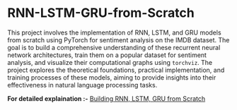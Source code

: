 # RNN-LSTM-GRU-from-Scratch
This project involves the implementation of RNN, LSTM, and GRU models from scratch using PyTorch for sentiment analysis on the IMDB dataset. The goal is to build a comprehensive understanding of these recurrent neural network architectures, train them on a popular dataset for sentiment analysis, and visualize their computational graphs using `torchviz`. The project explores the theoretical foundations, practical implementation, and training processes of these models, aiming to provide insights into their effectiveness in natural language processing tasks.

**For detailed explaination :-** [Building RNN, LSTM, GRU from Scratch](https://medium.com/@sayedebad.777/building-rnn-lstm-and-gru-from-scratch-e27ebb0f8e0f)

